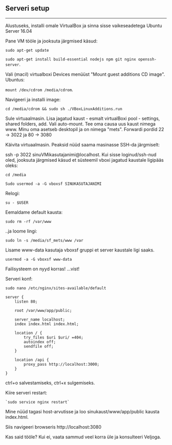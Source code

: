 ## Serveri setup
---
Alustuseks, installi omale VirtualBox ja sinna sisse vaikeseadetega Ubuntu Server 16.04

Pane VM tööle ja jooksuta järgmised käsud: 

`sudo apt-get update`

`sudo apt-get install build-essential nodejs npm git nginx openssh-server`.

Vali (macil) virtualboxi Devices menüüst "Mount guest additions CD image". Ubuntus:

`mount /dev/cdrom /media/cdrom`.

Navigeeri ja installi image:

`cd /media/cdrom && sudo sh ./VBoxLinuxAdditions.run`

Sule virtuaalmasin. Lisa jagatud kaust - esmalt virtualBoxi pool - settings, shared folders, add. Vali auto-mount. Tee oma causa uus kaust nimega www.
Minu oma asetseb desktopil ja on nimega "mets".
Forwardi pordid 22 -> 3022 ja 80 -> 3080



Käivita virtuaalmasin. Peaksid nüüd saama masinasse SSH-da järgmiselt:

ssh -p 3022 sinuVMikasutajanimi@localhost. Kui sisse loginud/ssh-nud oled, jooksuta järgmised käsud et süsteemil vboxi jagatud kaustale ligipääs oleks:

`cd /media`

`Sudo usermod -a -G vboxsf SINUKASUTAJANIMI`

Relogi: 

`su - $USER`


Eemaldame default kausta: 

`sudo rm -rf /var/www`

..ja loome lingi: 

`sudo ln -s /media/sf_mets/www /var`

Lisame www-data kasutaja vboxsf gruppi et server kaustale ligi saaks.


`usermod -a -G vboxsf www-data`

Failisysteem on nyyd korras! …vist!

Serveri konf:

`sudo nano /etc/nginx/sites-available/default`


    server {
        listen 80;
    
        root /var/www/app/public;
    
        server_name localhost;
        index index.html index.html;
    
        location / {
            try_files $uri $uri/ =404;
            autoindex off;
            sendfile off;
        }
    
        location /api {
            proxy_pass http://localhost:3000;
        }
    } 

ctrl+o salvestamiseks, ctrl+x sulgemiseks.

Kiire serveri restart:

    `sudo service nginx restart`

Mine nüüd tagasi host-arvutisse ja loo sinukaust/www/app/public kausta index.html.

Siis navigeeri browseris http://localhost:3080

Kas said tööle? Kui ei, vaata sammud veel korra üle ja konsulteeri Veljoga.
